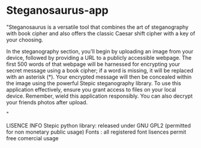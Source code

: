 # Steganosaurus-app

"Steganosaurus is a versatile tool that combines the art of steganography with book cipher and also offers the classic Caesar shift cipher with a key of your choosing. 

In the steganography section, you'll begin by uploading an image from your device, followed by providing a URL to a publicly accessible webpage. The first 500 words of that webpage will be harnessed for encrypting your secret message using a book cipher; if a word is missing, it will be replaced with an asterisk (*). Your encrypted message will then be concealed within the image using the powerful Stepic steganography library. To use this application effectively, ensure you grant access to files on your local device. Remember, wield this application responsibly. You can also decrypt your friends photos after upload.

"





LISENCE INFO
 Stepic python library: released under GNU GPL2 (permitted for non monetary public usage) 
 Fonts : all registered font lisences permit free comercial usage
 
